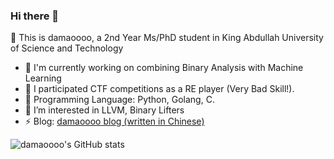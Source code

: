 ### Hi there 👋

<!--
**damaoooo/damaoooo** is a ✨ _special_ ✨ repository because its `README.md` (this file) appears on your GitHub profile.

Here are some ideas to get you started:

- 🔭 I’m currently working on ...
- 🌱 I’m currently learning ...
- 👯 I’m looking to collaborate on ...
- 🤔 I’m looking for help with ...
- 💬 Ask me about ...
- 📫 How to reach me: ...
- 😄 Pronouns: ...
- ⚡ Fun fact: ...
-->
👋 This is damaoooo, a 2nd Year Ms/PhD student in King Abdullah University of Science and Technology

* 🌴 I'm currently working on combining Binary Analysis with Machine Learning
* 🤣 I participated CTF competitions as a RE player (Very Bad Skill!).
* 🌱 Programming Language: Python, Golang, C.
* 🤔 I’m interested in LLVM, Binary Lifters
* ⚡ Blog: [damaoooo blog (written in Chinese)](https://damaoooo.github.io "damaoooo")

![damaoooo's GitHub stats](https://github-readme-stats.vercel.app/api?username=damaoooo)
